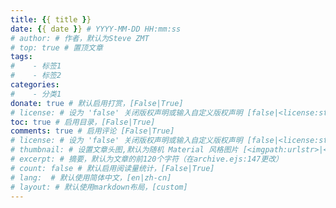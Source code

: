 ```yaml
---
title: {{ title }}
date: {{ date }} # YYYY-MM-DD HH:mm:ss
# author: # 作者，默认为Steve ZMT
# top: true # 置顶文章
tags:
#    - 标签1
#    - 标签2
categories: 
#    - 分类1
donate: true # 默认启用打赏，[False|True]
# license: # 设为 'false' 关闭版权声明或输入自定义版权声明 [false|<license:string>]
toc: true # 启用目录，[False|True]
comments: true # 启用评论 [False|True]
# license: # 设为 'false' 关闭版权声明或输入自定义版权声明 [false|<license:string>]
# thumbnail: # 设置文章头图,默认为随机 Material 风格图片 [<imgpath:urlstr>|<none>]
# excerpt: # 摘要，默认为文章的前120个字符（在archive.ejs:147更改）
# count: false # 默认启用阅读量统计，[False|True]
# lang:  # 默认使用简体中文，[en|zh-cn]
# layout: # 默认使用markdown布局，[custom]
---
```


<!-- write excerpt here -->

<!--more-->

<!-- write anything u want and just delete this... -->

<!-- >   本页面继承自[SteveZMTstudios](https://blog.stevezmt.com)的博客页面。
>   基于CC BY-NC-SA 4.0协议转载。 -->